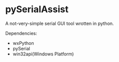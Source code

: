 # pySerialAssist

A not-very-simple serial GUI tool wrotten in python.

Dependencies: 
- wxPython 
- pySerial
- win32api(Windows Platform)
